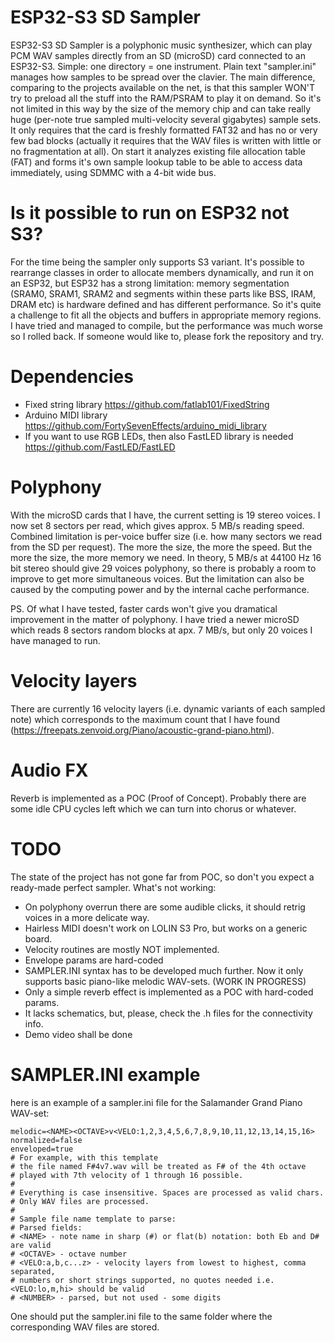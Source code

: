 # ESP32-S3 SD Sampler
ESP32-S3 SD Sampler is a polyphonic music synthesizer, which can play PCM WAV samples directly from an SD (microSD) card connected to an ESP32-S3.
Simple: one directory = one instrument. Plain text "sampler.ini" manages how samples to be spread over the clavier.
The main difference, comparing to the projects available on the net, is that this sampler WON'T try to preload all the stuff into the RAM/PSRAM to play it on demand. So it's not limited in this way by the size of the memory chip and can take really huge (per-note true sampled multi-velocity several gigabytes) sample sets. It only requires that the card is freshly formatted FAT32 and has no or very few bad blocks (actually it requires that the WAV files is written with little or no fragmentation at all). On start it analyzes existing file allocation table (FAT) and forms it's own sample lookup table to be able to access data immediately, using SDMMC with a 4-bit wide bus.

# Is it possible to run on ESP32 not S3?
For the time being the sampler only supports S3 variant. 
It's possible to rearrange classes in order to allocate members dynamically, and run it on an ESP32, but ESP32 has a strong limitation: memory segmentation (SRAM0, SRAM1, SRAM2 and segments within these parts like BSS, IRAM, DRAM etc) is hardware defined and has different performance. So it's quite a challenge to fit all the objects and buffers in appropriate memory regions. I have tried and managed to compile, but the performance was much worse so I rolled back. If someone would like to, please fork the repository and try.

# Dependencies
* Fixed string library https://github.com/fatlab101/FixedString
* Arduino MIDI library https://github.com/FortySevenEffects/arduino_midi_library
* If you want to use RGB LEDs, then also FastLED library is needed https://github.com/FastLED/FastLED

# Polyphony
With the microSD cards that I have, the current setting is 19 stereo voices. I now set 8 sectors per read, which gives approx. 5 MB/s reading speed. Combined limitation is per-voice buffer size (i.e. how many sectors we read from the SD per request). The more the size, the more the speed. But the more the size, the more memory we need. In theory, 5 MB/s at 44100 Hz 16 bit stereo should give 29 voices polyphony, so there is probably a room to improve to get more simultaneous voices. But the limitation can also be caused by the computing power and by the internal cache performance.

PS. Of what I have tested, faster cards won't give you dramatical improvement in the matter of polyphony. I have tried a newer microSD which reads 8 sectors random blocks at apx. 7 MB/s, but only 20 voices I have managed to run.

# Velocity layers
There are currently 16 velocity layers (i.e. dynamic variants of each sampled note) which corresponds to the maximum count that I have found (https://freepats.zenvoid.org/Piano/acoustic-grand-piano.html).

# Audio FX
Reverb is implemented as a POC (Proof of Concept). Probably there are some idle CPU cycles left which we can turn into chorus or whatever.

# TODO
The state of the project has not gone far from POC, so don't you expect a ready-made perfect sampler.
What's not working:
* On polyphony overrun there are some audible clicks, it should retrig voices in a more delicate way.
* Hairless MIDI doesn't work on LOLIN S3 Pro, but works on a generic board.
* Velocity routines are mostly NOT implemented.
* Envelope params are hard-coded
* SAMPLER.INI syntax has to be developed much further. Now it only supports basic piano-like melodic WAV-sets. (WORK IN PROGRESS)
* Only a simple reverb effect is implemented as a POC with hard-coded params.
* It lacks schematics, but, please, check the .h files for the connectivity info.
* Demo video shall be done

# SAMPLER.INI example
here is an example of a sampler.ini file for the Salamander Grand Piano WAV-set:
```
melodic=<NAME><OCTAVE>v<VELO:1,2,3,4,5,6,7,8,9,10,11,12,13,14,15,16>
normalized=false
enveloped=true
# For example, with this template 
# the file named F#4v7.wav will be treated as F# of the 4th octave
# played with 7th velocity of 1 through 16 possible.
# 
# Everything is case insensitive. Spaces are processed as valid chars.
# Only WAV files are processed.
# 
# Sample file name template to parse:
# Parsed fields:
# <NAME> - note name in sharp (#) or flat(b) notation: both Eb and D# are valid
# <OCTAVE> - octave number
# <VELO:a,b,c...z> - velocity layers from lowest to highest, comma separated,
# numbers or short strings supported, no quotes needed i.e. <VELO:lo,m,hi> should be valid
# <NUMBER> - parsed, but not used - some digits
```
One should put the sampler.ini file to the same folder where the corresponding WAV files are stored. 
